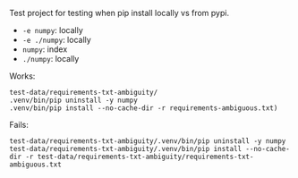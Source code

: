 Test project for testing when pip install locally vs from pypi.

 * `-e numpy`: locally
 * `-e ./numpy`: locally
 * `numpy`: index
 * `./numpy`: locally

Works:
```shell
test-data/requirements-txt-ambiguity/
.venv/bin/pip uninstall -y numpy
.venv/bin/pip install --no-cache-dir -r requirements-ambiguous.txt)
```
Fails:
```shell
test-data/requirements-txt-ambiguity/.venv/bin/pip uninstall -y numpy
test-data/requirements-txt-ambiguity/.venv/bin/pip install --no-cache-dir -r test-data/requirements-txt-ambiguity/requirements-txt-ambiguous.txt
```